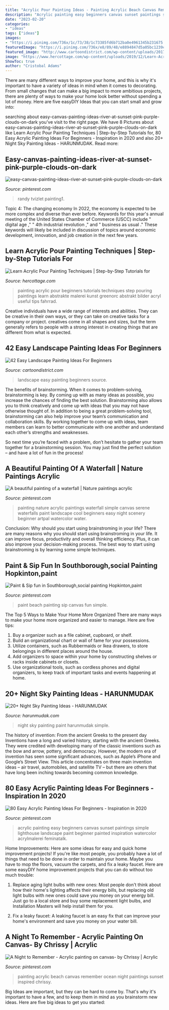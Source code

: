 ```yaml
---
title: "Acrylic Pour Painting Ideas - Painting Acrylic Beach Canvas Remember Ocean Night Paintings Sunset Inspired Chrissy"
description: "Acrylic painting easy beginners canvas sunset paintings simple lighthouse landscape paint beginner painted inspiration watercolor acrylmalerei feminatalk"
date: "2023-02-20"
categories:
- "ideas"
tags: ["ideas"]
images:
- "https://i.pinimg.com/736x/1c/73/38/1c73385fd6b712ba0e4961345b231675.jpg"
featuredImage: "https://i.pinimg.com/736x/e8/89/48/e8894847d5a05bc1239c0a1428b368d0.jpg"
featured_image: "http://www.cartoondistrict.com/wp-content/uploads/2017/07/Easy-Landscape-Painting-Ideas-For-Beginners-13.jpg"
image: "https://www.hercottage.com/wp-content/uploads/2019/12/Learn-Acrylic-Pour-Painting-Techniques-Step-by-Step-Tutorials-for-Beginners-7.jpg"
ShowToc: true
author: "Cristobal Adams"
---
```



There are many different ways to improve your home, and this is why it's important to have a variety of ideas in mind when it comes to decorating. From small changes that can make a big impact to more ambitious projects, there are plenty of ways to make your home look better without spending a lot of money. Here are five easyDIY Ideas that you can start small and grow into: 

	

		
searching about easy-canvas-painting-ideas-river-at-sunset-pink-purple-clouds-on-dark you've visit to the right page. We have 8 Pictures about easy-canvas-painting-ideas-river-at-sunset-pink-purple-clouds-on-dark like Learn Acrylic Pour Painting Techniques | Step-by-Step Tutorials for, 80 Easy Acrylic Painting Ideas For Beginners - Inspiration in 2020 and also 20+ Night Sky Painting Ideas - HARUNMUDAK. Read more:
		
    
## Easy-canvas-painting-ideas-river-at-sunset-pink-purple-clouds-on-dark

<img loading=lazy src="https://i.pinimg.com/736x/12/24/9c/12249c964a28a85c93911860b9542bd4.jpg" onerror="this.onerror=null;this.src='https://tse2.mm.bing.net/th?id=OIP.syElN6CYybxdYW4rxvCXFQHaJ5&amp;pid=15.1';" alt="easy-canvas-painting-ideas-river-at-sunset-pink-purple-clouds-on-dark">

_Source: pinterest.com_

>randy tvizlet painting1. 

	

Topic 4: The changing economy
In 2022, the economy is expected to be more complex and diverse than ever before. Keywords for this year's annual meeting of the United States Chamber of Commerce (USCC) include " digital age ," " 4th industrial revolution ," and " business as usual ." 
These keywords will likely be included in discussion of topics around economic development, innovation, and job creation in the next few years.

    
## Learn Acrylic Pour Painting Techniques | Step-by-Step Tutorials For

<img loading=lazy src="https://www.hercottage.com/wp-content/uploads/2019/12/Learn-Acrylic-Pour-Painting-Techniques-Step-by-Step-Tutorials-for-Beginners-7.jpg" onerror="this.onerror=null;this.src='https://tse3.mm.bing.net/th?id=OIP.qkbpHrqEN1NfLRrfGGTD6wHaLz&amp;pid=15.1';" alt="Learn Acrylic Pour Painting Techniques | Step-by-Step Tutorials for">

_Source: hercottage.com_

>painting acrylic pour beginners tutorials techniques step pouring paintings learn abstrakte malerei kunst greenorc abstrakt bilder acryl useful tips fahrrad. 

	

Creative individuals have a wide range of interests and abilities. They can be creative in their own ways, or they can take on creative tasks for a company or project. creatives come in all shapes and sizes, but the term generally refers to people with a strong interest in creating things that are different from what is expected.

    
## 42 Easy Landscape Painting Ideas For Beginners

<img loading=lazy src="http://www.cartoondistrict.com/wp-content/uploads/2017/07/Easy-Landscape-Painting-Ideas-For-Beginners-13.jpg" onerror="this.onerror=null;this.src='https://tse4.mm.bing.net/th?id=OIP.mskLUBdjNL9BHzCQjKp8xAHaKM&amp;pid=15.1';" alt="42 Easy Landscape Painting Ideas For Beginners">

_Source: cartoondistrict.com_

>landscape easy painting beginners source. 

	

The benefits of brainstorming.
When it comes to problem-solving, brainstorming is key. By coming up with as many ideas as possible, you increase the chances of finding the best solution. Brainstorming also allows you to think creatively and come up with ideas that you may not have otherwise thought of.
In addition to being a great problem-solving tool, brainstorming can also help improve your team’s communication and collaboration skills. By working together to come up with ideas, team members can learn to better communicate with one another and understand each other’s strengths and weaknesses.

So next time you’re faced with a problem, don’t hesitate to gather your team together for a brainstorming session. You may just find the perfect solution – and have a lot of fun in the process!

    
## A Beautiful Painting Of A Waterfall | Nature Paintings Acrylic

<img loading=lazy src="https://i.pinimg.com/736x/1c/73/38/1c73385fd6b712ba0e4961345b231675.jpg" onerror="this.onerror=null;this.src='https://tse1.mm.bing.net/th?id=OIP.03Ylg17zVmKCje-S2dnRpwHaKq&amp;pid=15.1';" alt="A beautiful painting of a waterfall | Nature paintings acrylic">

_Source: pinterest.com_

>painting nature acrylic paintings waterfall simple canvas serene waterfalls paint landscape cool beginners easy night scenery beginner artpal watercolor water. 

	

Conclusion: Why should you start using brainstroming in your life?
There are many reasons why you should start using brainstroming in your life. It can improve focus, productivity and overall thinking efficiency. Plus, it can also improve your decision-making process. The best way to start using brainstroming is by learning some simple techniques.

    
## Paint &amp; Sip Fun In Southborough,social Painting Hopkinton,paint

<img loading=lazy src="https://i.pinimg.com/736x/ed/f4/69/edf4698af05dd8be4a110ad22fe87c65--beach-huts-paint-party.jpg" onerror="this.onerror=null;this.src='https://tse3.mm.bing.net/th?id=OIP.jOnvbXJJiKGMs40WylwgqAHaJ4&amp;pid=15.1';" alt="Paint &amp; Sip fun in Southborough,social painting Hopkinton,paint">

_Source: pinterest.com_

>paint beach painting sip canvas fun simple. 

	

The Top 5 Ways to Make Your Home More Organized
There are many ways to make your home more organized and easier to manage. Here are five tips: 
1. Buy a organizer such as a file cabinet, cupboard, or shelf. 
2. Build an organizational chart or wall of fame for your possessions. 
3. Utilize containers, such as Rubbermaids or Ikea drawers, to store belongings in different places around the house. 
4. Add organizers to space within your home by constructing shelves or racks inside cabinets or closets. 
5. Use organizational tools, such as cordless phones and digital organizers, to keep track of important tasks and events happening at home.

    
## 20+ Night Sky Painting Ideas - HARUNMUDAK

<img loading=lazy src="https://harunmudak.com/wp-content/uploads/2020/07/Night-Sky-Painting-12-681x1024.jpg" onerror="this.onerror=null;this.src='https://tse1.mm.bing.net/th?id=OIP.gVl8eNZJbUKk1tNgsvcLnwHaLI&amp;pid=15.1';" alt="20+ Night Sky Painting Ideas - HARUNMUDAK">

_Source: harunmudak.com_

>night sky painting paint harunmudak simple. 

	

The history of invention: From the ancient Greeks to the present day
Inventions have a long and varied history, starting with the ancient Greeks. They were credited with developing many of the classic inventions such as the bow and arrow, pottery, and democracy. However, the modern era of invention has seen some significant advances, such as Apple’s iPhone and Google’s Street View. This article concentrates on three main invention ideas – air travel, automobiles, and satellite TV – but there are others that have long been inching towards becoming common knowledge.

    
## 80 Easy Acrylic Painting Ideas For Beginners - Inspiration In 2020

<img loading=lazy src="https://i.pinimg.com/736x/3b/08/e4/3b08e46fe83b8e8f62d3f935e4c3811d.jpg" onerror="this.onerror=null;this.src='https://tse3.mm.bing.net/th?id=OIP.84pkrAstqcftHCLQrC0sKQHaJ4&amp;pid=15.1';" alt="80 Easy Acrylic Painting Ideas For Beginners - Inspiration in 2020">

_Source: pinterest.com_

>acrylic painting easy beginners canvas sunset paintings simple lighthouse landscape paint beginner painted inspiration watercolor acrylmalerei feminatalk. 

	

Home Improvements: Here are some ideas for easy and quick home improvement projects!
If you're like most people, you probably have a lot of things that need to be done in order to maintain your home. Maybe you have to mop the floors, vacuum the carpets, and fix a leaky faucet. Here are some easyDIY home improvement projects that you can do without too much trouble:
1. Replace aging light bulbs with new ones: Most people don't think about how their home's lighting affects their energy bills, but replacing old light bulbs with new ones could save you money on your energy bill. Just go to a local store and buy some replacement light bulbs, and Installation Masters will help install them for you.

2. Fix a leaky faucet: A leaking faucet is an easy fix that can improve your home's environment and save you money on your water bill.

    
## A Night To Remember - Acrylic Painting On Canvas- By Chrissy | Acrylic

<img loading=lazy src="https://i.pinimg.com/736x/e8/89/48/e8894847d5a05bc1239c0a1428b368d0.jpg" onerror="this.onerror=null;this.src='https://tse1.mm.bing.net/th?id=OIP.REJxxjInEA17wKQESmVHLAHaJ3&amp;pid=15.1';" alt="A Night to Remember - Acrylic painting on canvas- by Chrissy | Acrylic">

_Source: pinterest.com_

>painting acrylic beach canvas remember ocean night paintings sunset inspired chrissy. 

	

Big Ideas are important, but they can be hard to come by. That's why it's important to have a few, and to keep them in mind as you brainstorm new ideas. Here are five big ideas to get you started: 

